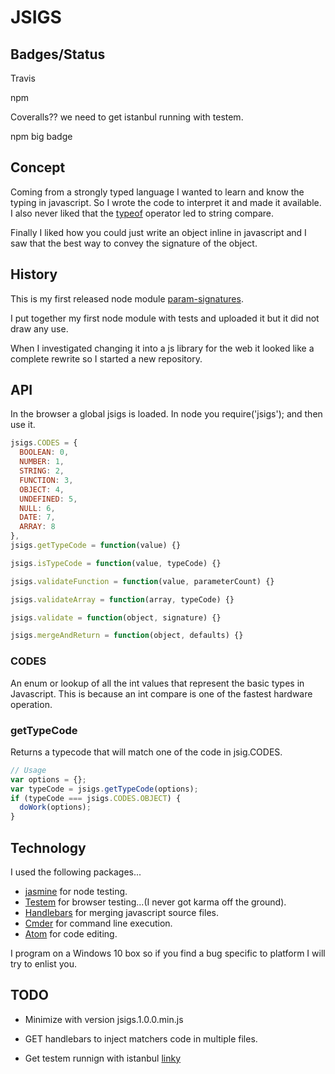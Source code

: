 
# JSIGS

## Badges/Status

Travis

npm

Coveralls?? we need to get istanbul running with testem.

npm big badge

## Concept

Coming from a strongly typed language I wanted to learn and know the typing in javascript.  So I wrote the code to interpret it and made it available.
I also never liked that the [typeof](https://developer.mozilla.org/en-US/docs/Web/JavaScript/Reference/Operators/typeof) operator led to string compare.

Finally I liked how you could just write an object inline in javascript and I saw that the best way to convey the signature of the object.

## History

This is my first released node module [param-signatures](https://www.npmjs.com/package/param-signatures).

I put together my first node module with tests and uploaded it but it did not draw any use.

When I investigated changing it into a js library for the web it looked like a complete rewrite so I started a new repository.

## API

In the browser a global jsigs is loaded.
In node you require('jsigs'); and then use it.

```javascript
jsigs.CODES = {
  BOOLEAN: 0,
  NUMBER: 1,
  STRING: 2,
  FUNCTION: 3,
  OBJECT: 4,
  UNDEFINED: 5,
  NULL: 6,
  DATE: 7,
  ARRAY: 8  
},
jsigs.getTypeCode = function(value) {}

jsigs.isTypeCode = function(value, typeCode) {}

jsigs.validateFunction = function(value, parameterCount) {}

jsigs.validateArray = function(array, typeCode) {}

jsigs.validate = function(object, signature) {}

jsigs.mergeAndReturn = function(object, defaults) {}
```

### CODES

An enum or lookup of all the int values that represent the basic types in Javascript.  This is because an int compare is one of the fastest hardware operation.

### getTypeCode

Returns a typecode that will match one of the code in jsig.CODES.

```javascript
// Usage
var options = {};
var typeCode = jsigs.getTypeCode(options);
if (typeCode === jsigs.CODES.OBJECT) {
  doWork(options);
}
```


## Technology

I used the following packages...
* [jasmine](http://jasmine.github.io/) for node testing.
* [Testem](https://github.com/testem/testem) for browser testing...(I never got karma off the ground).
* [Handlebars](http://handlebarsjs.com/) for merging javascript source files.
* [Cmder](http://cmder.net) for command line execution.
* [Atom](https://atom.io/) for code editing.

I program on a Windows 10 box so if you find a bug specific to platform I will try to enlist you.

## TODO

* Minimize with version jsigs.1.0.0.min.js

* GET handlebars to inject matchers code in multiple files.

* Get testem runnign with istanbul [linky](https://github.com/testem/testem/tree/master/examples/coverage_istanbul)
